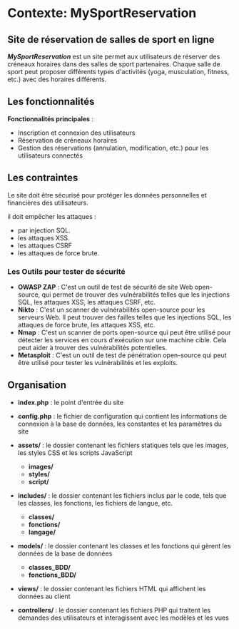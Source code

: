 # Contexte: MySportReservation

## Site de réservation de salles de sport en ligne

***MySportReservation*** est un site permet aux utilisateurs de réserver des créneaux horaires dans des salles de sport partenaires.
Chaque salle de sport peut proposer différents types d'activités (yoga, musculation, fitness, etc.) avec des horaires différents.

## Les fonctionnalités

**Fonctionnalités principales** :

- Inscription et connexion des utilisateurs
- Réservation de créneaux horaires
- Gestion des réservations (annulation, modification, etc.) pour les utilisateurs connectés

<!-- **Fonctionnalités secondaires** : -->

## Les contraintes

Le site doit être sécurisé pour protéger les données personnelles et financières des utilisateurs.

il doit empêcher les attaques :

- par injection SQL.
- les attaques XSS.
- les attaques CSRF 
- les attaques de force brute.

### Les Outils pour tester de sécurité

- **OWASP ZAP** : C'est un outil de test de sécurité de site Web open-source, qui permet de trouver des vulnérabilités telles que les injections SQL, les attaques XSS, les attaques CSRF, etc.
- **Nikto** : C'est un scanner de vulnérabilités open-source pour les serveurs Web. Il peut trouver des failles telles que les injections SQL, les attaques de force brute, les attaques XSS, etc.
- **Nmap** : C'est un scanner de ports open-source qui peut être utilisé pour détecter les services en cours d'exécution sur une machine cible. Cela peut aider à trouver des vulnérabilités potentielles.
- **Metasploit** : C'est un outil de test de pénétration open-source qui peut être utilisé pour tester les vulnérabilités et les exploits.


## Organisation

- **index.php** : le point d'entrée du site
- **config.php** : le fichier de configuration qui contient les informations de connexion à la base de données, les constantes et les paramètres du site

- **assets/** : le dossier contenant les fichiers statiques tels que les images, les styles CSS et les scripts JavaScript
  - **images/**
  - **styles/** 
  - **script/**
- **includes/** : le dossier contenant les fichiers inclus par le code, tels que les classes, les fonctions, les fichiers de langue, etc.
  - **classes/**
  - **fonctions/**
  - **langage/**
- **models/** : le dossier contenant les classes et les fonctions qui gèrent les données de la base de données
  - **classes_BDD/**
  - **fonctions_BDD/**
- **views/** : le dossier contenant les fichiers HTML qui affichent les données au client
- **controllers/** : le dossier contenant les fichiers PHP qui traitent les demandes des utilisateurs et interagissent avec les modèles et les vues

